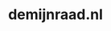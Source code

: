 ---
layout: post
title:  "demijnraad.nl"
internal_url:  "/dutchgov/demijnraad.nl.html"
categories: dutchgov
---
